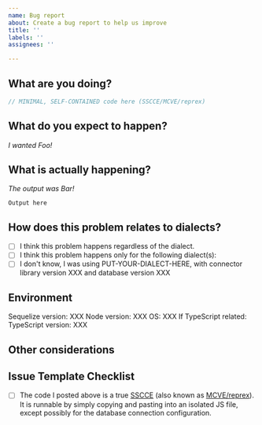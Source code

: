 ```yaml
---
name: Bug report
about: Create a bug report to help us improve
title: ''
labels: ''
assignees: ''

---
```


<!--
If you don't follow the issue template, your issue may be closed.
Please note this is an issue tracker, not a support forum.
For general questions, please use StackOverflow or Slack.
-->

## What are you doing?

<!--
Post a MINIMAL, SELF-CONTAINED code that reproduces the issue. It must be runnable by simply copying and pasting into an isolated JS file, except possibly for the database connection configuration.
Check http://sscce.org/ or https://stackoverflow.com/help/minimal-reproducible-example to learn more about SSCCE/MCVE/reprex.
-->

```js
// MINIMAL, SELF-CONTAINED code here (SSCCE/MCVE/reprex)
```

## What do you expect to happen?

<!-- Explain what behavior you wanted/expected. You may include an output. -->

_I wanted Foo!_

## What is actually happening?

<!-- Show what happened. -->

_The output was Bar!_

```
Output here
```

## How does this problem relates to dialects?

<!-- Choose one. -->

- [ ] I think this problem happens regardless of the dialect.
- [ ] I think this problem happens only for the following dialect(s): <!-- Put dialect(s) here -->
- [ ] I don't know, I was using PUT-YOUR-DIALECT-HERE, with connector library version XXX and database version XXX

## Environment

Sequelize version: XXX
Node version: XXX
OS: XXX
If TypeScript related: TypeScript version: XXX

## Other considerations

<!-- You may include extra information that you consider relevant. -->

## Issue Template Checklist

<!-- If you don't check all the boxes below, your issue may be closed. -->

- [ ] The code I posted above is a true [SSCCE](http://sscce.org/) (also known as [MCVE/reprex](https://stackoverflow.com/help/minimal-reproducible-example)). It is runnable by simply copying and pasting into an isolated JS file, except possibly for the database connection configuration.
